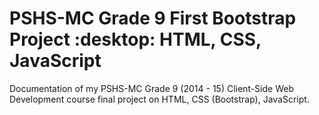 # PSHS-MC Grade 9 First Bootstrap Project :desktop: HTML, CSS, JavaScript

Documentation of my PSHS-MC Grade 9 (2014 - 15) Client-Side Web Development course final project on HTML, CSS (Bootstrap), JavaScript.

##
